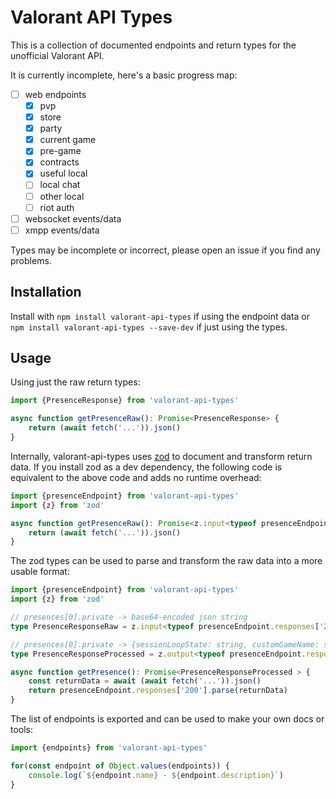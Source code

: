 # Valorant API Types

This is a collection of documented endpoints and return types for the unofficial Valorant API.

It is currently incomplete, here's a basic progress map:
 - [ ] web endpoints
   - [x] pvp
   - [x] store
   - [x] party
   - [x] current game
   - [x] pre-game
   - [x] contracts
   - [x] useful local
   - [ ] local chat
   - [ ] other local
   - [ ] riot auth
 - [ ] websocket events/data
 - [ ] xmpp events/data

Types may be incomplete or incorrect, please open an issue if you find any problems.

## Installation

Install with `npm install valorant-api-types` if using the endpoint data or `npm install valorant-api-types --save-dev` if just using the types.

## Usage

Using just the raw return types:
```ts
import {PresenceResponse} from 'valorant-api-types'

async function getPresenceRaw(): Promise<PresenceResponse> {
    return (await fetch('...')).json()
}
```

Internally, valorant-api-types uses [zod](https://github.com/colinhacks/zod) to document and transform return data.
If you install zod as a dev dependency, the following code is equivalent to the above code and adds no runtime overhead:
```ts
import {presenceEndpoint} from 'valorant-api-types'
import {z} from 'zod'

async function getPresenceRaw(): Promise<z.input<typeof presenceEndpoint.responses['200']>> {
    return (await fetch('...')).json()
}
```

The zod types can be used to parse  and transform the raw data into a more usable format:
```ts
import {presenceEndpoint} from 'valorant-api-types'
import {z} from 'zod'

// presences[0].private -> base64-encoded json string
type PresenceResponseRaw = z.input<typeof presenceEndpoint.responses['200']>

// presences[0].private -> {sessionLoopState: string, customGameName: string, ...}
type PresenceResponseProcessed = z.output<typeof presenceEndpoint.responses['200']>

async function getPresence(): Promise<PresenceResponseProcessed > {
    const returnData = await (await fetch('...')).json()
    return presenceEndpoint.responses['200'].parse(returnData)
}
```

The list of endpoints is exported and can be used to make your own docs or tools:
```ts
import {endpoints} from 'valorant-api-types'

for(const endpoint of Object.values(endpoints)) {
    console.log(`${endpoint.name} - ${endpoint.description}`)
}
```